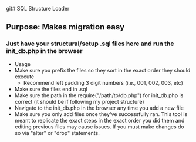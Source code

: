 git# SQL Structure Loader
## Purpose: Makes migration easy
### Just have your structural/setup .sql files here and run the init_db.php in the browser

- Usage
 - Make sure you prefix the files so they sort in the exact order they should execute
    - Recommend left padding 3 digit numbers (i.e., 001, 002, 003, etc)
 - Make sure the files end in .sql
 - Make sure the path in the require("/path/to/db.php") for init_db.php is correct (it should be if following my project structure)
 - Navigate to the init_db.php in the browser any time you add a new file
 - Make sure you only add files once they've successfully ran. This tool is meant to replicate the exact steps in the exact order you did them and editing previous files may cause issues. If you must make changes do so via "alter" or "drop" statements.